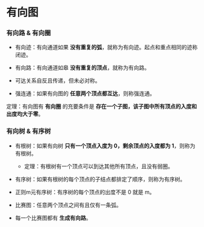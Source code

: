# 有向图

### 有向路 & 有向圈

- 有向迹：有向通道如果 **没有重复的弧**，就称为有向迹。起点和重点相同的迹称闭迹。
- 有向路：有向通道如皋 **没有重复的顶点**，就称为有向路。
- 可达关系自反且传递，但未必对称。

- 强连通：如果有向图的 **任意两个顶点都互达**，则称强连通。

定理：有向图有 **有向圈** 的充要条件是 **存在一个子图，该子图中所有顶点的入度和出度均大于零**。

### 有向树 & 有序树

- 有根树：如果有向树 **只有一个顶点入度为 0，剩余顶点的入度都为 1**，则称为有根树。
  - 定理：有根树有一个顶点可以到达其他所有顶点，且没有弱圈。

- 有序树：如果有根树的每个顶点的子结点都排定了顺序，则称为有序树。
- 正则m元有序树：有序树的每个顶点的出度不是 0 就是 m。

- 比赛图：任意两个顶点之间有且仅有一条弧。
- 每一个比赛图都有 **生成有向路**。

